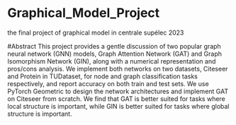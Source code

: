 # Graphical_Model_Project
the final project of graphical model in centrale supélec 2023

#Abstract
This project provides a gentle discussion of two popular graph neural network (GNN) models, Graph Attention Network (GAT) and Graph Isomorphism Network (GIN), along with a numerical representation and pros/cons analysis. We implement both networks on two datasets, Citeseer and Protein in TUDataset, for node and graph classification tasks respectively, and report accuracy on both train and test sets. We use PyTorch Geometric to design the network architectures and implement GAT on Citeseer from scratch. We find that GAT is better suited for tasks where local structure is important, while GIN is better suited for tasks where global structure is important. 
